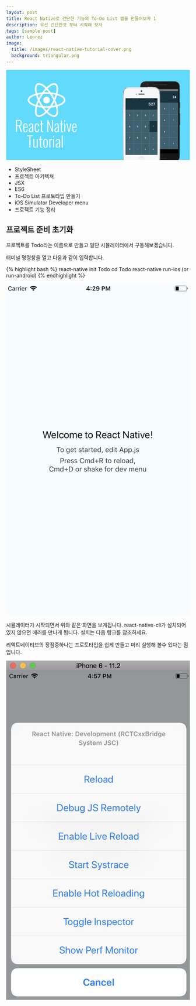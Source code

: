 ```yaml
---
layout: post
title: React Native로 간단한 기능의 To-Do List 앱을 만들어보자 1
description: 우선 간단한것 부터 시작해 보자
tags: [sample post]
author: Leorez
image:
  title: /images/react-native-tutorial-cover.png
  background: triangular.png
---
```


<img src="/images/react-native-tutorial-cover.png">

* StyleSheet
* 프로젝트 아키텍쳐
* JSX
* ES6
* To-Do List 프로토타입 만들기
* iOS Simulator Developer menu
* 프로젝트 기능 정리


## 프로젝트 준비 초기화

프로젝트를 Todo라는 이름으로 만들고 일단 시뮬레이터에서 구동해보겠습니다.

터미널 명령창을 열고 다음과 같이 입력합니다.

{% highlight bash %}
react-native init Todo
cd Todo
react-native run-ios (or run-android)
{% endhighlight %}



<img class="screenshot center" src="/images/screenshot001.jpg">



시뮬레이터가 시작되면서 위와 같은 화면을 보게됩니다. react-native-cli가 설치되어있지 않으면 에러를 만나게 됩니다. 설치는 다음 링크를 참조하세요.

리엑트네이티브의 장점중하나는 프로토타입을 쉽게 만들고 미리 실행해 볼수 있다는 점입니다.


<img class="screenshot center" src="/images/screenshot002.jpg">